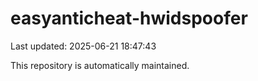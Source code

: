 # easyanticheat-hwidspoofer

Last updated: 2025-06-21 18:47:43

This repository is automatically maintained.
